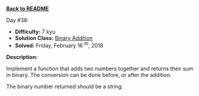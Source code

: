 ﻿<a href=https://github.com/hlais/Kata---a---Day><b>Back to README</b><a>

Day #38: 

* <b>Difficulty:</b> 7 kyu
* <b>Solution Class:</b> [Binary Addition](Binary%20Addition.cs)
* <b>Solved:</b> Friday, February 16 <sup>th</sup>, 2018

<b>Description:</b>

Implement a function that adds two numbers together and returns their sum in binary. The conversion can be done before, or after the addition.

The binary number returned should be a string.
